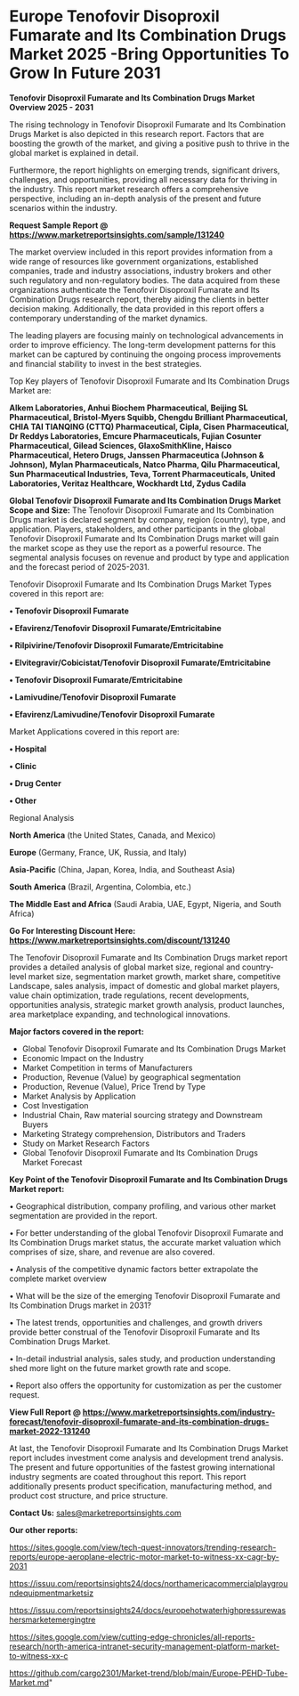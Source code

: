 # Europe Tenofovir Disoproxil Fumarate and Its Combination Drugs Market 2025 -Bring Opportunities To Grow In Future 2031

<Strong> Tenofovir Disoproxil Fumarate and Its Combination Drugs Market Overview 2025 - 2031</strong>

The rising technology in Tenofovir Disoproxil Fumarate and Its Combination Drugs Market is also depicted in this research report. Factors that are boosting the growth of the market, and giving a positive push to thrive in the global market is explained in detail.

Furthermore, the report highlights on emerging trends, significant drivers, challenges, and opportunities, providing all necessary data for thriving in the industry. This report market research offers a comprehensive perspective, including an in-depth analysis of the present and future scenarios within the industry.

<strong>Request Sample Report @ <a href=https://www.marketreportsinsights.com/sample/131240>https://www.marketreportsinsights.com/sample/131240</a></strong>

The market overview included in this report provides information from a wide range of resources like government organizations, established companies, trade and industry associations, industry brokers and other such regulatory and non-regulatory bodies. The data acquired from these organizations authenticate the Tenofovir Disoproxil Fumarate and Its Combination Drugs research report, thereby aiding the clients in better decision making. Additionally, the data provided in this report offers a contemporary understanding of the market dynamics.

The leading players are focusing mainly on technological advancements in order to improve efficiency. The long-term development patterns for this market can be captured by continuing the ongoing process improvements and financial stability to invest in the best strategies.

Top Key players of Tenofovir Disoproxil Fumarate and Its Combination Drugs Market are:

<strong>Alkem Laboratories, Anhui Biochem Pharmaceutical, Beijing SL Pharmaceutical, Bristol-Myers Squibb, Chengdu Brilliant Pharmaceutical, CHIA TAI TIANQING (CTTQ) Pharmaceutical, Cipla, Cisen Pharmaceutical, Dr Reddys Laboratories, Emcure Pharmaceuticals, Fujian Cosunter Pharmaceutical, Gilead Sciences, GlaxoSmithKline, Haisco Pharmaceutical, Hetero Drugs, Janssen Pharmaceutica (Johnson & Johnson), Mylan Pharmaceuticals, Natco Pharma, Qilu Pharmaceutical, Sun Pharmaceutical Industries, Teva, Torrent Pharmaceuticals, United Laboratories, Veritaz Healthcare, Wockhardt Ltd, Zydus Cadila</strong>

<strong><b>Global Tenofovir Disoproxil Fumarate and Its Combination Drugs Market Scope and Size:</b></strong>
The Tenofovir Disoproxil Fumarate and Its Combination Drugs market is declared segment by company, region (country), type, and application. Players, stakeholders, and other participants in the global Tenofovir Disoproxil Fumarate and Its Combination Drugs market will gain the market scope as they use the report as a powerful resource. The segmental analysis focuses on revenue and product by type and application and the forecast period of 2025-2031.

Tenofovir Disoproxil Fumarate and Its Combination Drugs Market Types covered in this report are:

<strong>• Tenofovir Disoproxil Fumarate

• Efavirenz/Tenofovir Disoproxil Fumarate/Emtricitabine

• Rilpivirine/Tenofovir Disoproxil Fumarate/Emtricitabine

• Elvitegravir/Cobicistat/Tenofovir Disoproxil Fumarate/Emtricitabine

• Tenofovir Disoproxil Fumarate/Emtricitabine

• Lamivudine/Tenofovir Disoproxil Fumarate

• Efavirenz/Lamivudine/Tenofovir Disoproxil Fumarate</strong>

Market Applications covered in this report are:

<strong>• Hospital

• Clinic

• Drug Center

• Other</strong> 

Regional Analysis

<strong>North America</strong> (the United States, Canada, and Mexico)

<strong>Europe</strong> (Germany, France, UK, Russia, and Italy)

<strong>Asia-Pacific</strong> (China, Japan, Korea, India, and Southeast Asia)

<strong>South America</strong> (Brazil, Argentina, Colombia, etc.)

<strong>The Middle East and Africa</strong> (Saudi Arabia, UAE, Egypt, Nigeria, and South Africa)

<strong>Go For Interesting Discount Here: <a href=https://www.marketreportsinsights.com/discount/131240>https://www.marketreportsinsights.com/discount/131240</a></strong>

The Tenofovir Disoproxil Fumarate and Its Combination Drugs market report provides a detailed analysis of global market size, regional and country-level market size, segmentation market growth, market share, competitive Landscape, sales analysis, impact of domestic and global market players, value chain optimization, trade regulations, recent developments, opportunities analysis, strategic market growth analysis, product launches, area marketplace expanding, and technological innovations.

<strong><b>Major factors covered in the report:</b></strong>
<ul>
  <li>Global Tenofovir Disoproxil Fumarate and Its Combination Drugs Market </li>
  <li>Economic Impact on the Industry</li>
  <li>Market Competition in terms of Manufacturers</li>
  <li>Production, Revenue (Value) by geographical segmentation</li>
  <li>Production, Revenue (Value), Price Trend by Type</li>
  <li>Market Analysis by Application</li>
  <li>Cost Investigation</li>
  <li>Industrial Chain, Raw material sourcing strategy and Downstream Buyers</li>
  <li>Marketing Strategy comprehension, Distributors and Traders</li>
  <li>Study on Market Research Factors</li>
  <li>Global Tenofovir Disoproxil Fumarate and Its Combination Drugs Market Forecast</li>
</ul>

<strong><b>Key Point of the Tenofovir Disoproxil Fumarate and Its Combination Drugs Market report:</b></strong>

• Geographical distribution, company profiling, and various other market segmentation are provided in the report.

• For better understanding of the global Tenofovir Disoproxil Fumarate and Its Combination Drugs market status, the accurate market valuation which comprises of size, share, and revenue are also covered.

• Analysis of the competitive dynamic factors better extrapolate the complete market overview

• What will be the size of the emerging Tenofovir Disoproxil Fumarate and Its Combination Drugs market in 2031?

• The latest trends, opportunities and challenges, and growth drivers provide better construal of the Tenofovir Disoproxil Fumarate and Its Combination Drugs Market.

• In-detail industrial analysis, sales study, and production understanding shed more light on the future market growth rate and scope.

• Report also offers the opportunity for customization as per the customer request.

<strong><b>View Full Report @ <a href=https://www.marketreportsinsights.com/industry-forecast/tenofovir-disoproxil-fumarate-and-its-combination-drugs-market-2022-131240>https://www.marketreportsinsights.com/industry-forecast/tenofovir-disoproxil-fumarate-and-its-combination-drugs-market-2022-131240</a></b></strong>


At last, the Tenofovir Disoproxil Fumarate and Its Combination Drugs Market report includes investment come analysis and development trend analysis. The present and future opportunities of the fastest growing international industry segments are coated throughout this report. This report additionally presents product specification, manufacturing method, and product cost structure, and price structure.

<strong>Contact Us:</strong>
sales@marketreportsinsights.com

<strong>Our other reports:</strong>

<a href=https://sites.google.com/view/tech-quest-innovators/trending-research-reports/europe-aeroplane-electric-motor-market-to-witness-xx-cagr-by-2031>https://sites.google.com/view/tech-quest-innovators/trending-research-reports/europe-aeroplane-electric-motor-market-to-witness-xx-cagr-by-2031</a>

<a href=https://issuu.com/reportsinsights24/docs/northamericacommercialplaygroundequipmentmarketsiz>https://issuu.com/reportsinsights24/docs/northamericacommercialplaygroundequipmentmarketsiz</a>

<a href=https://issuu.com/reportsinsights24/docs/europehotwaterhighpressurewashersmarketemergingtre>https://issuu.com/reportsinsights24/docs/europehotwaterhighpressurewashersmarketemergingtre</a>

<a href=https://sites.google.com/view/cutting-edge-chronicles/all-reports-research/north-america-intranet-security-management-platform-market-to-witness-xx-c>https://sites.google.com/view/cutting-edge-chronicles/all-reports-research/north-america-intranet-security-management-platform-market-to-witness-xx-c</a>

<a href=https://github.com/cargo2301/Market-trend/blob/main/Europe-PEHD-Tube-Market.md>https://github.com/cargo2301/Market-trend/blob/main/Europe-PEHD-Tube-Market.md</a>"
